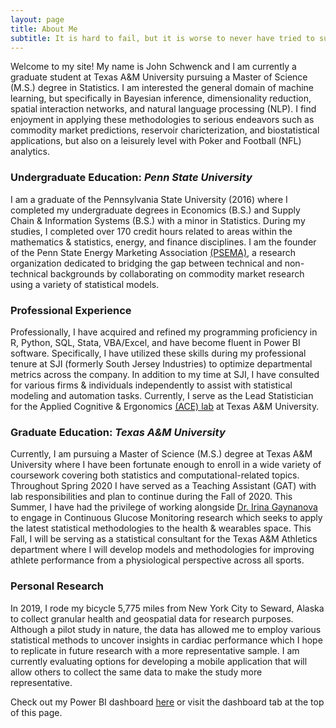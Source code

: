 ```yaml
---
layout: page
title: About Me
subtitle: It is hard to fail, but it is worse to never have tried to succeed. - Theodore Roosevelt
---
```


Welcome to my site! My name is John Schwenck and I am currently a graduate student at Texas A&M University pursuing a Master of Science (M.S.) degree in Statistics. I am interested the general domain of machine learning, but specifically in Bayesian inference, dimensionality reduction, spatial interaction networks, and natural language processing (NLP). I find enjoyment in applying these methodologies to serious endeavors such as commodity market predictions, reservoir charicterization, and biostatistical applications, but also on a leisurely level with Poker and Football (NFL) analytics.

### Undergraduate Education: *Penn State University*
I am a graduate of the Pennsylvania State University (2016) where I completed my undergraduate degrees in Economics (B.S.) and Supply Chain & Information Systems (B.S.) with a minor in Statistics. During my studies, I completed over 170 credit hours related to areas within the mathematics & statistics, energy, and finance disciplines. I am the founder of the Penn State Energy Marketing Association [(PSEMA)](https://www.pennstateema.com/), a research organization dedicated to bridging the gap between technical and non-technical backgrounds by collaborating on commodity market research using a variety of statistical models.

### Professional Experience
Professionally, I have acquired and refined my programming proficiency in R, Python, SQL, Stata, VBA/Excel, and have become fluent in Power BI software. Specifically, I have utilized these skills during my professional tenure at SJI (formerly South Jersey Industries) to optimize departmental metrics across the company. In addition to my time at SJI, I have consulted for various firms & individuals independently to assist with statistical modeling and automation tasks. Currently, I serve as the Lead Statistician for the Applied Cognitive & Ergonomics [(ACE) lab](https://acelab.tamu.edu/) at Texas A&M University.

### Graduate Education: *Texas A&M University*
Currently, I am pursuing a Master of Science (M.S.) degree at Texas A&M University where I have been fortunate enough to enroll in a wide variety of coursework covering both statistics and computational-related topics. Throughout Spring 2020 I have served as a Teaching Assistant (GAT) with lab responsibilities and plan to continue during the Fall of 2020. This Summer, I have had the privilege of working alongside [Dr. Irina Gaynanova](https://irinagain.github.io/) to engage in Continuous Glucose Monitoring research which seeks to apply the latest statistical methodologies to the health & wearables space. This Fall, I will be serving as a statistical consultant for the Texas A&M Athletics department where I will develop models and methodologies for improving athlete performance from a physiological perspective across all sports.  

### Personal Research
In 2019, I rode my bicycle 5,775 miles from New York City to Seward, Alaska to collect granular health and geospatial data for research purposes. Although a pilot study in nature, the data has allowed me to employ various statistical methods to uncover insights in cardiac performance which I hope to replicate in future research with a more representative sample. I am currently evaluating options for developing a mobile application that will allow others to collect the same data to make the study more representative. 

Check out my Power BI dashboard [here](https://app.powerbi.com/view?r=eyJrIjoiYjdmYTAzMmEtZjllZS00Mzg4LTljZDMtMTQ1Y2EyODJkNmQ1IiwidCI6IjY4ZjM4MWUzLTQ2ZGEtNDdiOS1iYTU3LTZmMzIyYjhmMGRhMSIsImMiOjN9) or visit the dashboard tab at the top of this page.
